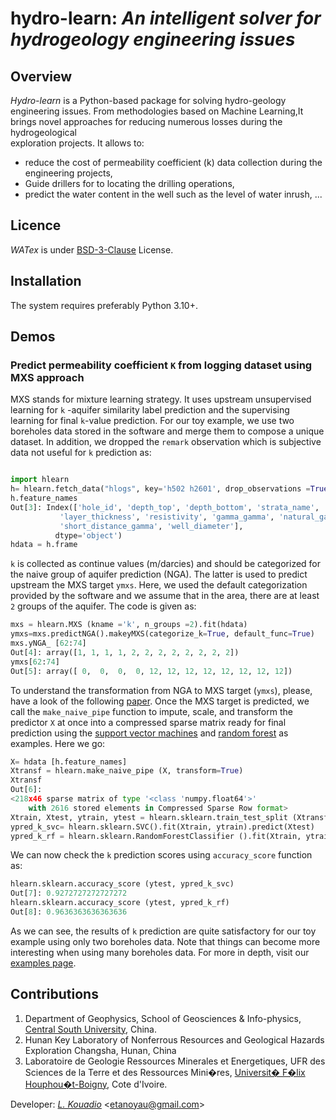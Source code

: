 # hydro-learn: *An intelligent solver for hydrogeology engineering issues*


##  Overview

*Hydro-learn* is a Python-based package for solving hydro-geology engineering issues. From methodologies based on 
Machine Learning,It brings novel approaches  for reducing numerous losses during the hydrogeological  
exploration projects. It allows to: 
- reduce the cost of permeability coefficient (k) data collection during the engineering projects,
- Guide drillers for to locating the drilling operations, 
- predict the water content in the well such as the level of water inrush, ...

## Licence 

*WATex* is under [BSD-3-Clause](https://opensource.org/licenses/BSD-3-Clause) License. 

## Installation 

The system requires preferably Python 3.10+. 

## Demos 

### Predict permeability coefficient ``K`` from logging dataset using MXS approach
 
MXS stands for mixture learning strategy. It uses upstream unsupervised learning for 
``k`` -aquifer similarity label prediction and the supervising learning for 
final ``k``-value prediction. For our toy example, we use two boreholes data 
stored in the software and merge them to compose a unique dataset. In addition, we dropped the 
``remark`` observation which is subjective data not useful for ``k`` prediction as:

```python

import hlearn
h= hlearn.fetch_data("hlogs", key='h502 h2601', drop_observations =True ) # returns log data object.
h.feature_names
Out[3]: Index(['hole_id', 'depth_top', 'depth_bottom', 'strata_name', 'rock_name',
           'layer_thickness', 'resistivity', 'gamma_gamma', 'natural_gamma', 'sp',
           'short_distance_gamma', 'well_diameter'],
          dtype='object')
hdata = h.frame 
```
``k`` is collected as continue values (m/darcies) and should be categorized for the 
naive group of aquifer prediction (NGA). The latter is used to predict 
upstream the  MXS target ``ymxs``.  Here, we used the default categorization 
provided by the software and we assume that in the area, there are at least ``2`` 
groups of the aquifer. The code is given as: 
```python 
mxs = hlearn.MXS (kname ='k', n_groups =2).fit(hdata) 
ymxs=mxs.predictNGA().makeyMXS(categorize_k=True, default_func=True)
mxs.yNGA_ [62:74]
Out[4]: array([1, 1, 1, 1, 2, 2, 2, 2, 2, 2, 2, 2])
ymxs[62:74]
Out[5]: array([ 0,  0,  0,  0, 12, 12, 12, 12, 12, 12, 12, 12])
```
To understand the transformation from NGA to MXS target (``ymxs``), please, have a look 
of the following [paper](http://dx.doi.org/10.2139/ssrn.4326365).
Once the MXS target is predicted, we call the ``make_naive_pipe`` function to 
impute, scale, and transform the predictor ``X`` at once into a compressed sparse 
matrix ready for final prediction using the [support vector machines](https://ieeexplore.ieee.org/document/708428) and 
[random forest](https://www.ibm.com/topics/random-forest) as examples. Here we go: 
```python 
X= hdata [h.feature_names]
Xtransf = hlearn.make_naive_pipe (X, transform=True) 
Xtransf 
Out[6]: 
<218x46 sparse matrix of type '<class 'numpy.float64'>'
	with 2616 stored elements in Compressed Sparse Row format> 
Xtrain, Xtest, ytrain, ytest = hlearn.sklearn.train_test_split (Xtransf, ymxs ) 
ypred_k_svc= hlearn.sklearn.SVC().fit(Xtrain, ytrain).predict(Xtest)
ypred_k_rf = hlearn.sklearn.RandomForestClassifier ().fit(Xtrain, ytrain).predict(Xtest)
```
We can now check the ``k`` prediction scores using ``accuracy_score`` function as: 
```python 
hlearn.sklearn.accuracy_score (ytest, ypred_k_svc)
Out[7]: 0.9272727272727272
hlearn.sklearn.accuracy_score (ytest, ypred_k_rf)
Out[8]: 0.9636363636363636
```
As we can see, the results of ``k`` prediction are quite satisfactory for our 
toy example using only two boreholes data. Note that things can become more 
interesting when using many boreholes data. For more in 
depth, visit our [examples page](https://watex.readthedocs.io/en/latest/glr_examples/index.html). 


## Contributions 

1. Department of Geophysics, School of Geosciences & Info-physics, [Central South University](https://en.csu.edu.cn/), China.
2. Hunan Key Laboratory of Nonferrous Resources and Geological Hazards Exploration Changsha, Hunan, China
3. Laboratoire de Geologie Ressources Minerales et Energetiques, UFR des Sciences de la Terre et des Ressources Mini�res, [Universit� F�lix Houphou�t-Boigny]( https://www.univ-fhb.edu.ci/index.php/ufr-strm/), Cote d'Ivoire.

Developer: [_L. Kouadio_](https://wegeophysics.github.io/) <<etanoyau@gmail.com>>